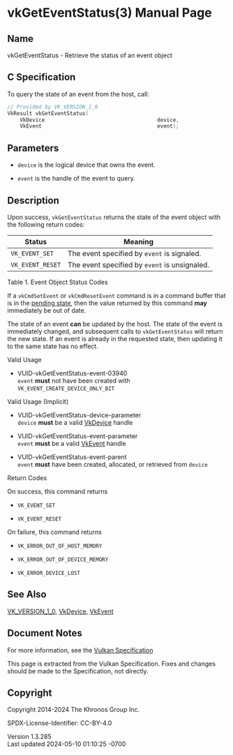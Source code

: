 # vkGetEventStatus(3) Manual Page

## Name

vkGetEventStatus - Retrieve the status of an event object



## <a href="#_c_specification" class="anchor"></a>C Specification

To query the state of an event from the host, call:

``` c
// Provided by VK_VERSION_1_0
VkResult vkGetEventStatus(
    VkDevice                                    device,
    VkEvent                                     event);
```

## <a href="#_parameters" class="anchor"></a>Parameters

- `device` is the logical device that owns the event.

- `event` is the handle of the event to query.

## <a href="#_description" class="anchor"></a>Description

Upon success, `vkGetEventStatus` returns the state of the event object
with the following return codes:

| Status           | Meaning                                       |
|------------------|-----------------------------------------------|
| `VK_EVENT_SET`   | The event specified by `event` is signaled.   |
| `VK_EVENT_RESET` | The event specified by `event` is unsignaled. |

Table 1. Event Object Status Codes

If a `vkCmdSetEvent` or `vkCmdResetEvent` command is in a command buffer
that is in the <a
href="https://registry.khronos.org/vulkan/specs/1.3-extensions/html/vkspec.html#commandbuffers-lifecycle"
target="_blank" rel="noopener">pending state</a>, then the value
returned by this command **may** immediately be out of date.

The state of an event **can** be updated by the host. The state of the
event is immediately changed, and subsequent calls to `vkGetEventStatus`
will return the new state. If an event is already in the requested
state, then updating it to the same state has no effect.

Valid Usage

- <a href="#VUID-vkGetEventStatus-event-03940"
  id="VUID-vkGetEventStatus-event-03940"></a>
  VUID-vkGetEventStatus-event-03940  
  `event` **must** not have been created with
  `VK_EVENT_CREATE_DEVICE_ONLY_BIT`

Valid Usage (Implicit)

- <a href="#VUID-vkGetEventStatus-device-parameter"
  id="VUID-vkGetEventStatus-device-parameter"></a>
  VUID-vkGetEventStatus-device-parameter  
  `device` **must** be a valid [VkDevice](https://registry.khronos.org/vulkan/specs/1.3-extensions/man/html/VkDevice.html) handle

- <a href="#VUID-vkGetEventStatus-event-parameter"
  id="VUID-vkGetEventStatus-event-parameter"></a>
  VUID-vkGetEventStatus-event-parameter  
  `event` **must** be a valid [VkEvent](https://registry.khronos.org/vulkan/specs/1.3-extensions/man/html/VkEvent.html) handle

- <a href="#VUID-vkGetEventStatus-event-parent"
  id="VUID-vkGetEventStatus-event-parent"></a>
  VUID-vkGetEventStatus-event-parent  
  `event` **must** have been created, allocated, or retrieved from
  `device`

Return Codes

On success, this command returns  
- `VK_EVENT_SET`

- `VK_EVENT_RESET`

On failure, this command returns  
- `VK_ERROR_OUT_OF_HOST_MEMORY`

- `VK_ERROR_OUT_OF_DEVICE_MEMORY`

- `VK_ERROR_DEVICE_LOST`

## <a href="#_see_also" class="anchor"></a>See Also

[VK_VERSION_1_0](https://registry.khronos.org/vulkan/specs/1.3-extensions/man/html/VK_VERSION_1_0.html), [VkDevice](https://registry.khronos.org/vulkan/specs/1.3-extensions/man/html/VkDevice.html),
[VkEvent](https://registry.khronos.org/vulkan/specs/1.3-extensions/man/html/VkEvent.html)

## <a href="#_document_notes" class="anchor"></a>Document Notes

For more information, see the <a
href="https://registry.khronos.org/vulkan/specs/1.3-extensions/html/vkspec.html#vkGetEventStatus"
target="_blank" rel="noopener">Vulkan Specification</a>

This page is extracted from the Vulkan Specification. Fixes and changes
should be made to the Specification, not directly.

## <a href="#_copyright" class="anchor"></a>Copyright

Copyright 2014-2024 The Khronos Group Inc.

SPDX-License-Identifier: CC-BY-4.0

Version 1.3.285  
Last updated 2024-05-10 01:10:25 -0700
